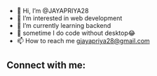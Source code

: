 - 👋 Hi, I’m @JAYAPRIYA28
- 👀 I’m interested in web development
- 🌱 I’m currently learning backend
- 💞️ sometime I do code without desktop😂 
- 📫 How to reach me gjayapriya28@gmail.com

<h2>Connect with me:</h2>

<script src="https://kit.fontawesome.com/4667f5d8a7.js" crossorigin="anonymous"></script>

 <a href="https://www.linkedin.com/in/jayapriya-g-719b92212?lipi=urn%3Ali%3Apage%3Ad_flagship3_profile_view_base_contact_details%3B6WHMSdXXQpimpBJtAVTOqw%3D%3D" class="fa fa-linkedin"></a>
   <a href="https://www.facebook.com/jayapriya.gurumoorthi" class="fa fa-facebook"></a>
   <a href="https://twitter.com/JayapriyaG4?s=08" class="fa fa-twitter"></a>
   <a href="https://www.instagram.com/b_a_b_y_k_i_n_s?r=nametag" class="fa fa-instagram"></a>

<!---
JAYAPRIYA28/JAYAPRIYA28 is a ✨ special ✨ repository because its `README.md` (this file) appears on your GitHub profile.
You can click the Preview link to take a look at your changes.
--->
